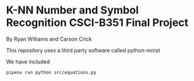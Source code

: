 # K-NN Number and Symbol Recognition CSCI-B351 Final Project
By Ryan Williams and Carson Crick

This repository uses a third party software called python-mnist

We have included 

`pipenv run python src/equations.py`